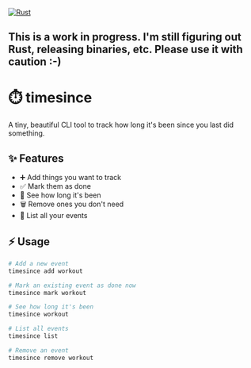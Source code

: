 [![Rust](https://github.com/karun012/timesince/actions/workflows/rust.yml/badge.svg)](https://github.com/karun012/timesince/actions/workflows/rust.yml)

## This is a work in progress. I'm still figuring out Rust, releasing binaries, etc. Please use it with caution :-)

# ⏱️ timesince

A tiny, beautiful CLI tool to track how long it's been since you last did something.

## ✨ Features

- ➕ Add things you want to track
- ✅ Mark them as done
- 📅 See how long it's been
- 🗑️ Remove ones you don't need
- 📜 List all your events

## ⚡ Usage

```bash
# Add a new event
timesince add workout

# Mark an existing event as done now
timesince mark workout

# See how long it's been
timesince workout

# List all events
timesince list

# Remove an event
timesince remove workout
